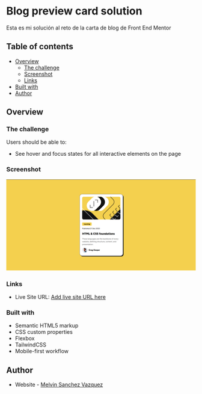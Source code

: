 # Blog preview card solution

Esta es mi solución al reto de la carta de blog de Front End Mentor

## Table of contents

- [Overview](#overview)
  - [The challenge](#the-challenge)
  - [Screenshot](#screenshot)
  - [Links](#links)
- [Built with](#built-with)
- [Author](#author)


## Overview

### The challenge

Users should be able to:

- See hover and focus states for all interactive elements on the page

### Screenshot

![](./assets/images/Solution.png)


### Links

- Live Site URL: [Add live site URL here](https://your-live-site-url.com)


### Built with

- Semantic HTML5 markup
- CSS custom properties
- Flexbox
- TailwindCSS
- Mobile-first workflow






## Author

- Website - [Melvin Sanchez Vazquez](https://www.your-site.com)
